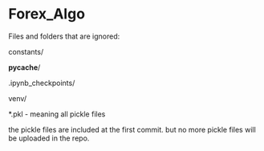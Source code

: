 # Forex_Algo

Files and folders that are ignored:

constants/

__pycache__/

.ipynb_checkpoints/

venv/

*.pkl - meaning all pickle files

the pickle files are included at the first commit. but no more pickle files will be uploaded in the repo.
